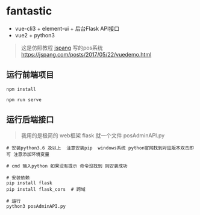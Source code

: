 # fantastic

- vue-cli3 + element-ui + 后台Flask API接口
- vue2 + python3
> 这是仿照教程 [jspang](https://jspang.com/posts/2017/05/22/vuedemo.html) 写的pos系统 https://jspang.com/posts/2017/05/22/vuedemo.html

## 运行前端项目
```
npm install

npm run serve
```
## 运行后端接口
> 我用的是极简的 web框架 flask 就一个文件 posAdminAPI.py
```
# 安装python3.6 及以上  注意安装pip  windows系统 python官网找到对应版本双击即可 注意添加环境变量

# cmd 输入python 如果没有提示 命令没找到 则安装成功

# 安装依赖
pip install flask
pip install flask_cors  # 跨域

# 运行
python3 posAdminAPI.py

```
